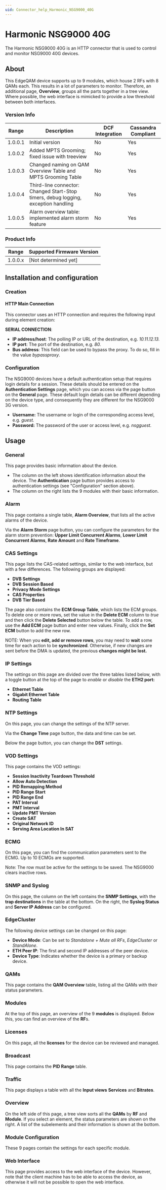 ```yaml
---
uid: Connector_help_Harmonic_NSG9000_40G
---
```


# Harmonic NSG9000 40G

The Harmonic NSG9000 40G is an HTTP connector that is used to control and monitor NSG9000 40G devices.

## About

This EdgeQAM device supports up to 9 modules, which house 2 RFs with 8 QAMs each. This results in a lot of parameters to monitor. Therefore, an additional page, **Overview**, groups all the parts together in a tree view. Where possible, the web interface is mimicked to provide a low threshold between both interfaces.

### Version Info

| Range     | Description                                                                  | DCF Integration     | Cassandra Compliant     |
|------------------|-------------------------------------------------------------------------------|---------------------|-------------------------|
| 1.0.0.1          | Initial version                                                               | No                  | Yes                     |
| 1.0.0.2          | Added MPTS Grooming; fixed issue with treeview                                | No                  | Yes                     |
| 1.0.0.3          | Changed naming on QAM Overview Table and MPTS Grooming Table                  | No                  | Yes                     |
| 1.0.0.4          | Third-line connector: Changed Start-Stop timers, debug logging, exception handling | No                  | Yes                     |
| 1.0.0.5          | Alarm overview table: implemented alarm storm feature                         | No                  | Yes                     |

### Product Info

| Range | Supported Firmware Version |
|------------------|-----------------------------|
| 1.0.0.x          | \[Not determined yet\]      |

## Installation and configuration

### Creation

#### HTTP Main Connection

This connector uses an HTTP connection and requires the following input during element creation:

**SERIAL CONNECTION**:

- **IP address/host**: The polling IP or URL of the destination, e.g. *10.11.12.13.*
- **IP port**: The port of the destination, e.g. *80.*
- **Bus address**: This field can be used to bypass the proxy. To do so, fill in the value *bypassproxy*.

### Configuration

The NSG9000 devices have a default authentication setup that requires login details for a session. These details should be entered on the **Authentication Settings** page, which you can access via the page button on the **General** page. These default login details can be different depending on the device type, and consequently they are different for the NSG9000 3G version.

- **Username:** The username or login of the corresponding access level, e.g. *guest.*
- **Password:** The password of the user or access level, e.g. *nsgguest.*

## Usage

### General

This page provides basic information about the device.

- The column on the left shows identification information about the device. The **Authentication** page button provides access to authentication settings (see "Configuration" section above).
- The column on the right lists the 9 modules with their basic information.

### Alarm

This page contains a single table, **Alarm Overview**, that lists all the active alarms of the device.

Via the **Alarm Storm** page button, you can configure the parameters for the alarm storm prevention: **Upper Limit Concurrent Alarms**, **Lower Limit Concurrent Alarms**, **Rate Amount** and **Rate Timeframe**.

### CAS Settings

This page lists the CAS-related settings, similar to the web interface, but with a few differences. The following groups are displayed:

- **DVB Settings**
- **DVB Session Based**
- **Privacy Mode Settings**
- **CAS Properties**
- **DVB Tier Based**

The page also contains the **ECM Group Table**, which lists the ECM groups. To delete one or more rows, set the value in the **Delete ECM** column to *true* and then click the **Delete Selected** button below the table. To add a row, use the **Add ECM** page button and enter new values. Finally, click the **Set ECM** button to add the new row.

NOTE: When you **edit, add or remove rows**, you may need to **wait** some time for each action to be **synchronized**. Otherwise, if new changes are sent before the DMA is updated, the previous **changes might be lost.**

### IP Settings

The settings on this page are divided over the three tables listed below, with a toggle button at the top of the page to *enable* or *disable* the **ETH2 port:**

- **Ethernet Table**
- **Gigabit Ethernet Table**
- **Routing Table**

### NTP Settings

On this page, you can change the settings of the NTP server.

Via the **Change Time** page button, the data and time can be set.

Below the page button, you can change the **DST** settings.

### VOD Settings

This page contains the VOD settings:

- **Session Inactivity Teardown Threshold**
- **Allow Auto Detection**
- **PID Remapping Method**
- **PID Range Start**
- **PID Range End**
- **PAT Interval**
- **PMT Interval**
- **Update PMT Version**
- **Create SAT**
- **Original Network ID**
- **Serving Area Location In SAT**

### ECMG

On this page, you can find the communication parameters sent to the ECMG. Up to 10 ECMGs are supported.

Note: The row must be active for the settings to be saved. The NSG9000 clears inactive rows.

### SNMP and Syslog

On this page, the column on the left contains the **SNMP Settings**, with the **trap destinations** in the table at the bottom. On the right, the **Syslog Status** and **Server IP Address** can be configured.

### EdgeCluster

The following device settings can be changed on this page:

- **Device Mode**: Can be set to *Standalone + Mute all RFs*, *EdgeCluster* or *StandAlone*.
- **ETH Peer IP**: The first and second IP addresses of the peer device.
- **Device Type**: Indicates whether the device is a primary or backup device.

### QAMs

This page contains the **QAM Overview** table, listing all the QAMs with their status parameters.

### Modules

At the top of this page, an overview of the 9 **modules** is displayed. Below this, you can find an overview of the **RF**s.

### Licenses

On this page, all the **licenses** for the device can be reviewed and managed.

### Broadcast

This page contains the **PID Range** table.

### Traffic

This page displays a table with all the **Input views** **Services** and **Bitrates**.

### Overview

On the left side of this page, a tree view sorts all the **QAMs** by **RF** and **Module**. If you select an element, the status parameters are shown on the right. A list of the subelements and their information is shown at the bottom.

### Module Configuration

These 9 pages contain the settings for each specific module.

### Web Interface

This page provides access to the web interface of the device. However, note that the client machine has to be able to access the device, as otherwise it will not be possible to open the web interface.
